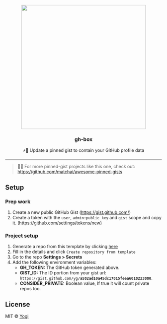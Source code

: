 <p align="center">
  <img width="400" src="screenshot.png">
  <h3 align="center">gh-box</h3>
  <p align="center">⚡️📌 Update a pinned gist to contain your GitHub profile data</p>
</p>

---

> 📌✨ For more pinned-gist projects like this one, check out: https://github.com/matchai/awesome-pinned-gists

## Setup

### Prep work

1. Create a new public GitHub Gist (https://gist.github.com/)
1. Create a token with the `user`,  `admin:public_key` and `gist` scope and copy it. (https://github.com/settings/tokens/new)

### Project setup

 
1. Generate a repo from this template by clicking [here](https://github.com/yg/gh-box/generate)
1. Fill in the details and click `Create repository from template`
1. Go to the repo **Settings > Secrets**
1. Add the following environment variables:
   - **GH_TOKEN:** The GitHub token generated above.
   - **GIST_ID:** The ID portion from your gist url: `https://gist.github.com/yg/`**`a582ad10a45dc17815feea6018223880`**.
   - **CONSIDER_PRIVATE:** Boolean value, If true it will count private repos too.

## License 

MIT © [Yogi](LICENSE) 
